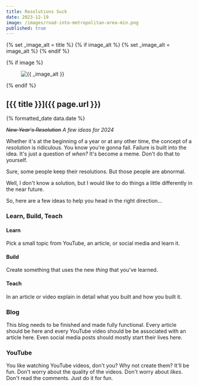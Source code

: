 ```yaml
---
title: Resolutions Suck
date: 2023-12-19
image: /images/road-into-metropolitan-area-min.png
published: true
---
```


{% set _image_alt = title %}
{% if image_alt %}
    {% set _image_alt = image_alt %}
{% endif %}

{% if image %}
    <figure class="post__image">
        <img src="{{ image }}" alt="{{ _image_alt }}">
    </figure>
{% endif %}

## [{{ title }}]({{ page.url }})

<p class="post__date">{% formatted_date data.date %}</p>

_~~New Year's Resolution~~ A few ideas for 2024_

Whether it's at the beginning of a year or at any other time, the concept of a _resolution_ is ridiculous. You know you're gonna fail. Failure is built into the idea. It's just a question of _when?_ It's become a meme. Don't do that to yourself.

Sure, some people keep their resolutions. But those people are abnormal.

Well, I don't know a solution, but I would like to do things a little differently in the near future.

So, here are a few ideas to help you head in the right direction...

### Learn, Build, Teach
#### Learn
Pick a small topic from YouTube, an article, or social media and learn it.

#### Build
Create something that uses the new _thing_ that you've learned.

#### Teach
In an article or video explain in detail what you built and how you built it.

### Blog
This blog needs to be finished and made fully functional. Every article should be here and every YouTube video should be be associated with an article here. Even social media posts should mostly start their lives here.

### YouTube
You like watching YouTube videos, don't you? Why not create them? It'll be fun. Don't worry about the quality of the videos. Don't worry about _likes_. Don't read the comments. Just do it for fun.